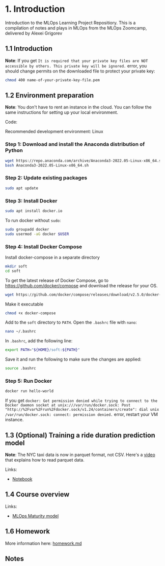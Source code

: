 # 1. Introduction

Introduction to the MLOps Learning Project Repositiory. This is a compilation of notes and plays in MLOps from the MLOps Zoomcamp, delivered by Alexei Grigorev

## 1.1 Introduction

**Note**: If you get `It is required that your private key files are NOT accessible by others. This private key will be ignored.` error, you should change permits on the downloaded file to protect your private key:

```sh
chmod 400 name-of-your-private-key-file.pem
```

## 1.2 Environment preparation

**Note**: You don't have to rent an instance in the cloud. You can follow the same instructions
for setting up your local environment.

Code:

Recommended development environment: Linux

### Step 1: Download and install the Anaconda distribution of Python

```sh
wget https://repo.anaconda.com/archive/Anaconda3-2022.05-Linux-x86_64.sh
bash Anaconda3-2022.05-Linux-x86_64.sh
```

### Step 2: Update existing packages

```sh
sudo apt update
```

### Step 3: Install Docker

```sh
sudo apt install docker.io
```

To run docker without `sudo`:

```sh
sudo groupadd docker
sudo usermod -aG docker $USER
```

### Step 4: Install Docker Compose

Install docker-compose in a separate directory

```sh
mkdir soft
cd soft
```

To get the latest release of Docker Compose, go to https://github.com/docker/compose and download the release for your OS.

```sh
wget https://github.com/docker/compose/releases/download/v2.5.0/docker-compose-linux-x86_64 -O docker-compose
```

Make it executable

```sh
chmod +x docker-compose
```

Add to the `soft` directory to `PATH`. Open the `.bashrc` file with `nano`:

```sh
nano ~/.bashrc
```

In `.bashrc`, add the following line:

```bash
export PATH="${HOME}/soft:${PATH}"
```

Save it and run the following to make sure the changes are applied:

```bash
source .bashrc
```

### Step 5: Run Docker

```sh
docker run hello-world
```

If you get `docker: Got permission denied while trying to connect to the Docker daemon socket at unix:///var/run/docker.sock: Post "http://%2Fvar%2Frun%2Fdocker.sock/v1.24/containers/create": dial unix /var/run/docker.sock: connect: permission denied.` error, restart your VM instance.

## 1.3 (Optional) Training a ride duration prediction model

**Note**: The NYC taxi data is now in parquet format, not CSV.
Here's a [video](https://www.youtube.com/watch?v=r94QjpX9vSE&list=PL3MmuxUbc_hIUISrluw_A7wDSmfOhErJK) that explains how to
read parquet data.

Links:

- [Notebook](duration-prediction.ipynb)

## 1.4 Course overview

Links:

- [MLOps Maturity model](https://docs.microsoft.com/en-us/azure/architecture/example-scenario/mlops/mlops-maturity-model)

## 1.6 Homework

More information here: [homework.md](homework.md)

## Notes
